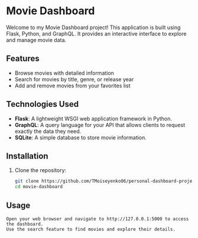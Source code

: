 # Movie Dashboard

Welcome to my Movie Dashboard project! This application is built using Flask, Python, and GraphQL. It provides an interactive interface to explore and manage movie data.

## Features

- Browse movies with detailed information
- Search for movies by title, genre, or release year
- Add and remove movies from your favorites list

## Technologies Used

- **Flask**: A lightweight WSGI web application framework in Python.
- **GraphQL**: A query language for your API that allows clients to request exactly the data they need.
- **SQLite**: A simple database to store movie information.

## Installation

1. Clone the repository:

   ```bash
   git clone https://github.com/TMoiseyenko06/personal-dashboard-project.git
   cd movie-dashboard

## Usage

    Open your web browser and navigate to http://127.0.0.1:5000 to access the dashboard.
    Use the search feature to find movies and explore their details.